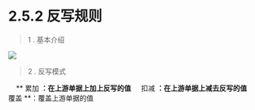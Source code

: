 # 2.5.2 反写规则

> 1 . 基本介绍

![](http://pc1pao5ui.bkt.clouddn.com/20180724094340.jpg)

> 2 . 反写模式

&nbsp;&nbsp;&nbsp;&nbsp;** 累加 **：在上游单据上加上反写的值
&nbsp;&nbsp;&nbsp;&nbsp;** 扣减 **：在上游单据上减去反写的值
&nbsp;&nbsp;&nbsp;&nbsp;** 覆盖 **：覆盖上游单据的值